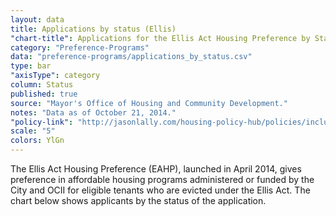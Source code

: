 ```yaml
---
layout: data
title: Applications by status (Ellis)
"chart-title": Applications for the Ellis Act Housing Preference by Status
category: "Preference-Programs"
data: "preference-programs/applications_by_status.csv"
type: bar
"axisType": category
column: Status
published: true
source: "Mayor's Office of Housing and Community Development."
notes: "Data as of October 21, 2014."
"policy-link": "http://jasonlally.com/housing-policy-hub/policies/inclusionary-housing/"
scale: "5"
colors: YlGn
---
```


The Ellis Act Housing Preference (EAHP), launched in April 2014, gives preference in affordable housing programs administered or funded by the City and OCII for eligible tenants who are evicted under the Ellis Act. The chart below shows applicants by the status of the application.
